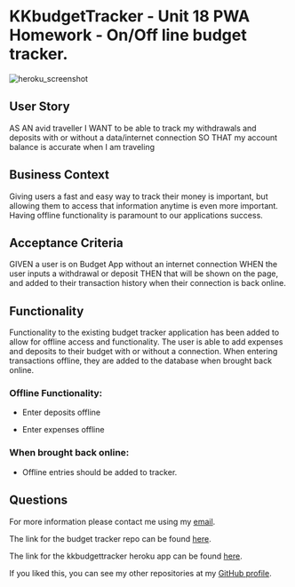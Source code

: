 # KKbudgetTracker - Unit 18 PWA Homework - On/Off line budget tracker. 

![heroku_screenshot](https://user-images.githubusercontent.com/68077734/100647061-92295480-3304-11eb-9476-0cc120b526a1.png)

## User Story

AS AN avid traveller
I WANT to be able to track my withdrawals and deposits with or without a data/internet connection
SO THAT my account balance is accurate when I am traveling

## Business Context

Giving users a fast and easy way to track their money is important, but allowing them to access that information anytime is even more important. Having offline functionality is paramount to our applications success.

## Acceptance Criteria

GIVEN a user is on Budget App without an internet connection
WHEN the user inputs a withdrawal or deposit
THEN that will be shown on the page, and added to their transaction history when their connection is back online.

## Functionality

Functionality to the existing budget tracker application has been added to allow for offline access and functionality.  The user is able to add expenses and deposits to their budget with or without a connection. When entering transactions offline, they are added to the database when brought back online.

### Offline Functionality:

- Enter deposits offline

- Enter expenses offline

### When brought back online:

- Offline entries should be added to tracker.

## Questions

For more information please contact me using my [email](keremukaraman@gmail.com).

The link for the budget tracker repo can be found [here](https://github.com/KKaraman/KKbudgetTracker).

The link for the kkbudgettracker heroku app can be found [here](https://kkbudgettracker.herokuapp.com/).

If you liked this, you can see my other repositories at my [GitHub profile](https://github.com/KKaraman).
